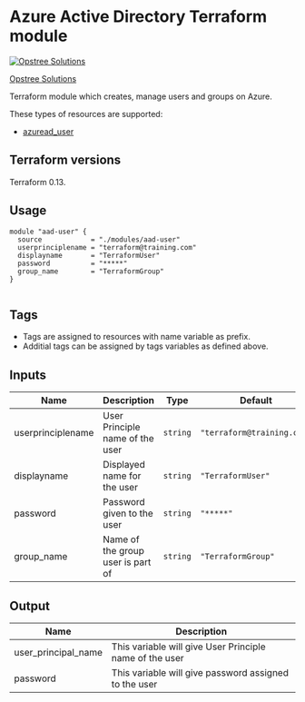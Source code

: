 Azure Active Directory Terraform module
=====================================

[![Opstree Solutions][opstree_avatar]][opstree_homepage]

[Opstree Solutions][opstree_homepage] 

  [opstree_homepage]: https://opstree.github.io/
  [opstree_avatar]: https://img.cloudposse.com/150x150/https://github.com/opstree.png

Terraform module which creates, manage users and groups on Azure.

These types of resources are supported:

* [azuread_user](https://registry.terraform.io/providers/hashicorp/azuread/latest/docs/resources/user)

Terraform versions
------------------

Terraform 0.13.

Usage
------

```hcl
module "aad-user" {
  source            = "./modules/aad-user"
  userprinciplename = "terraform@training.com"
  displayname       = "TerraformUser"
  password          = "*****"
  group_name        = "TerraformGroup"
}


```


Tags
----
* Tags are assigned to resources with name variable as prefix.
* Additial tags can be assigned by tags variables as defined above.

Inputs
------
| Name | Description | Type | Default | Required |
|------|-------------|------|---------|:--------:|
| userprinciplename | User Principle name of the user | `string` | `"terraform@training.com"` | yes |
| displayname | Displayed name for the user | `string` | `"TerraformUser"` | yes |
| password | Password given to the user | `string` | `"*****"` | yes |
| group_name | Name of the group user is part of | `string` | `"TerraformGroup"` | yes |

Output
------
| Name | Description |
|------|-------------|
|user_principal_name |This variable will give User Principle name of the user |
|password |This variable will give password assigned to the user |

